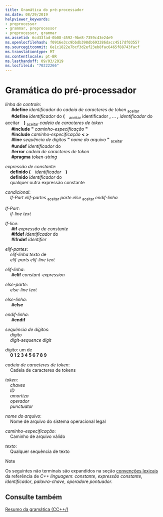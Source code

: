 ```yaml
---
title: Gramática do pré-processador
ms.date: 08/29/2019
helpviewer_keywords:
- preprocessor
- grammar, preprocessor
- preprocessor, grammar
ms.assetid: 6cd33fad-0b08-4592-9be8-7359c43e24e9
ms.openlocfilehash: f0916e3cc9bbdb398db693286dacc4517df03557
ms.sourcegitcommit: 6e1c1822e7bcf3d2ef23eb8fac6465f88743facf
ms.translationtype: MT
ms.contentlocale: pt-BR
ms.lasthandoff: 09/03/2019
ms.locfileid: "70222266"
---
```

# <a name="preprocessor-grammar"></a>Gramática do pré-processador

*linha de controle*: \
&nbsp;&nbsp;&nbsp;&nbsp; **#define** *identificador* do *cadeia de caracteres de token* <sub>aceitar</sub>\
&nbsp;&nbsp;&nbsp;&nbsp; **#define** *identificador* do **(** &#x2800;&#x200B;<sub>aceitar</sub> identificador **,** ... **,** *identificador* do &#x200B; <sub></sub>aceitar&#x2800; **)** <sub>aceitar</sub> *cadeia de caracteres de token*\
&nbsp;&nbsp;&nbsp;&nbsp; **#include** **"** _caminho-especificação_ **"** \
&nbsp;&nbsp;&nbsp;&nbsp; **#include** _caminho-especificação_ **\<** **>** \
&nbsp;&nbsp;&nbsp;&nbsp; **#line** *sequência de dígitos* **"** _nome do arquivo_ **"** &#x200B; <sub>aceitar</sub>  \
&nbsp;&nbsp;&nbsp;&nbsp; **#undef** *identificador* do\
&nbsp;&nbsp;&nbsp;&nbsp; **#error** *cadeia de caracteres de token*\
&nbsp;&nbsp;&nbsp;&nbsp; **#pragma** *token-string*

*expressão de constante*: \
&nbsp;&nbsp;&nbsp;&nbsp;**definido (** &#x2800;*identificador*&#x2800; **)** \
&nbsp;&nbsp;&nbsp;&nbsp;**definido** *identificador* do\
&nbsp;&nbsp;&nbsp;&nbsp;qualquer outra expressão constante

*condicional*: \
&nbsp;&nbsp;&nbsp;&nbsp;*If-Part* *elif-partes* <sub>aceitar</sub> *parte else* <sub>aceitar</sub> *endif-linha*

*If-Part*: \
&nbsp;&nbsp;&nbsp;&nbsp;*if-line* *text*

*If-line*: \
&nbsp;&nbsp;&nbsp;&nbsp; **#if** *expressão de constante*\
&nbsp;&nbsp;&nbsp;&nbsp; **#ifdef** *identificador* do\
&nbsp;&nbsp;&nbsp;&nbsp; **#ifndef** *identifier*

*elif-partes*: \
&nbsp;&nbsp;&nbsp;&nbsp;*elif-linha* *texto* de\
&nbsp;&nbsp;&nbsp;&nbsp;*elif-parts* *elif-line* *text*

*elif-linha*: \
&nbsp;&nbsp;&nbsp;&nbsp; **#elif** *constant-expression*

*else-parte*: \
&nbsp;&nbsp;&nbsp;&nbsp;*else-line* *text*

*else-linha*: \
&nbsp;&nbsp;&nbsp;&nbsp; **#else**

*endif-linha*: \
&nbsp;&nbsp;&nbsp;&nbsp; **#endif**

*sequência de dígitos*: \
&nbsp;&nbsp;&nbsp;&nbsp;*dígito*\
&nbsp;&nbsp;&nbsp;&nbsp;*digit-sequence* *digit*

*dígito*: um de \
&nbsp;&nbsp;&nbsp;&nbsp;**0 1 2 3 4 5 6 7 8 9**

*cadeia de caracteres de token*: \
&nbsp;&nbsp;&nbsp;&nbsp;Cadeia de caracteres de tokens

*token*: \
&nbsp;&nbsp;&nbsp;&nbsp;*chaves*\
&nbsp;&nbsp;&nbsp;&nbsp;*ID*\
&nbsp;&nbsp;&nbsp;&nbsp;*amortiza*\
&nbsp;&nbsp;&nbsp;&nbsp;*operador*\
&nbsp;&nbsp;&nbsp;&nbsp;*punctuator*

*nome do arquivo*: \
&nbsp;&nbsp;&nbsp;&nbsp;Nome de arquivo do sistema operacional legal

*caminho-especificação*: \
&nbsp;&nbsp;&nbsp;&nbsp;Caminho de arquivo válido

*texto*: \
&nbsp;&nbsp;&nbsp;&nbsp;Qualquer sequência de texto

> [!NOTE]
> Os seguintes não terminais são expandidos na seção [convenções lexicais](../cpp/lexical-conventions.md) da referência de  *C++ linguagem*: *constante*, *expressão constante*, *identificador*, *palavra-chave*, *operador*e  *pontuador*.

## <a name="see-also"></a>Consulte também

[Resumo da gramática (CC++/)](../preprocessor/grammar-summary-c-cpp.md)
